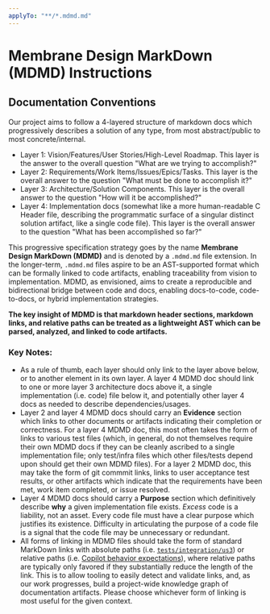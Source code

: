 ```yaml
---
applyTo: "**/*.mdmd.md"
---
```


# Membrane Design MarkDown (MDMD) Instructions

## Documentation Conventions

Our project aims to follow a 4-layered structure of markdown docs which progressively describes a solution of any type, from most abstract/public to most concrete/internal. 
- Layer 1: Vision/Features/User Stories/High-Level Roadmap. This layer is the answer to the overall question "What are we trying to accomplish?"
- Layer 2: Requirements/Work Items/Issues/Epics/Tasks. This layer is the overall answer to the question "What must be done to accomplish it?"
- Layer 3: Architecture/Solution Components. This layer is the overall answer to the question "How will it be accomplished?"
- Layer 4: Implementation docs (somewhat like a more human-readable C Header file, describing the programmatic surface of a singular distinct solution artifact, like a single code file). This layer is the overall answer to the question "What has been accomplished so far?"

This progressive specification strategy goes by the name **Membrane Design MarkDown (MDMD)** and is denoted by a `.mdmd.md` file extension. In the longer-term, `.mdmd.md` files aspire to be an AST-supported format which can be formally linked to code artifacts, enabling traceability from vision to implementation. MDMD, as envisioned, aims to create a reproducible and bidirectional bridge between code and docs, enabling docs-to-code, code-to-docs, or hybrid implementation strategies.

**The key insight of MDMD is that markdown header sections, markdown links, and relative paths can be treated as a lightweight AST which can be parsed, analyzed, and linked to code artifacts.** 

### Key Notes:
- As a rule of thumb, each layer should only link to the layer above below, or to another element in its own layer. A layer 4 MDMD doc should link to one or more layer 3 architecture docs above it, a single implementation (i.e. code) file below it, and potentially other layer 4 docs as needed to describe dependencies/usages. 
- Layer 2 and layer 4 MDMD docs should carry an **Evidence** section which links to other documents or artifacts indicating their completion or correctness. For a layer 4 MDMD doc, this most often takes the form of links to various test files (which, in general, do not themselves require their own MDMD docs if they can be cleanly ascribed to a single implementation file; only test/infra files which other files/tests depend upon should get their own MDMD files). For a layer 2 MDMD doc, this may take the form of git commmit links, links to user acceptance test results, or other artifacts which indicate that the requirements have been met, work item completed, or issue resolved.
- Layer 4 MDMD docs should carry a **Purpose** section which definitively describe **why** a given implementation file exists. _Excess_ code is a liability, not an asset. Every code file must have a clear purpose which justifies its existence. Difficulty in articulating the purpose of a code file is a signal that the code file may be unnecessary or redundant.
- All forms of linking in MDMD files should take the form of standard MarkDown links with absolute paths (i.e. [`tests/integration/us3`](/tests/integration/us3/markdownLinkDrift.test.ts)) or relative paths (i.e. [Copilot behavior expectations](../copilot-instructions.md#behavior-expectations)), where relative paths are typically only favored if they substantially reduce the length of the link. This is to allow tooling to easily detect and validate links, and, as our work progresses, build a project-wide knowledge graph of documentation artifacts. Please choose whichever form of linking is most useful for the given context.
